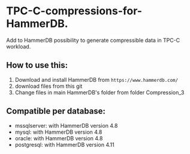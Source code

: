 # TPC-C-compressions-for-HammerDB.
Add to HammerDB possibility to generate compressible data in TPC-C workload.

## How to use this:
1. Download and install HammerDB from `https://www.hammerdb.com/`
2. download files from this git 
3. Change files in main HammerDB's folder from folder Compression_3 

## Compatible per database:

* mssqlserver: with HammerDB version 4.8
* mysql: with HammerDB version 4.8 
* oracle: with HammerDB version 4.8
* postgresql: with HammerDB version 4.11

